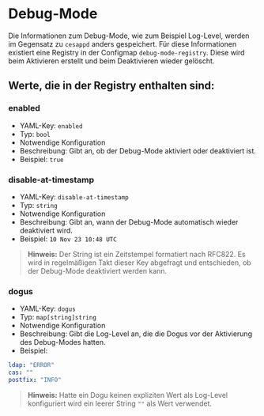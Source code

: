 # Debug-Mode

Die Informationen zum Debug-Mode, wie zum Beispiel Log-Level, werden im Gegensatz zu `cesappd` anders gespeichert.
Für diese Informationen existiert eine Registry in der Configmap `debug-mode-registry`.
Diese wird beim Aktivieren erstellt und beim Deaktivieren wieder gelöscht.

## Werte, die in der Registry enthalten sind:

### enabled

* YAML-Key: `enabled`
* Typ: `bool`
* Notwendige Konfiguration
* Beschreibung: Gibt an, ob der Debug-Mode aktiviert oder deaktiviert ist.
* Beispiel: `true`

### disable-at-timestamp

* YAML-Key: `disable-at-timestamp`
* Typ: `string`
* Notwendige Konfiguration
* Beschreibung: Gibt an, wann der Debug-Mode automatisch wieder deaktiviert wird.
* Beispiel: `10 Nov 23 10:48 UTC`

> **Hinweis:** Der String ist ein Zeitstempel formatiert nach RFC822. Es wird in regelmäßigen Takt dieser Key abgefragt und entschieden, ob der Debug-Mode deaktiviert werden kann.

### dogus

* YAML-Key: `dogus`
* Typ: `map[string]string`
* Notwendige Konfiguration
* Beschreibung: Gibt die Log-Level an, die die Dogus vor der Aktivierung des Debug-Modes hatten.
* Beispiel:
```yaml
ldap: "ERROR"
cas: ""
postfix: "INFO"
```

> **Hinweis:** Hatte ein Dogu keinen expliziten Wert als Log-Level konfiguriert wird ein leerer String `""` als Wert verwendet.